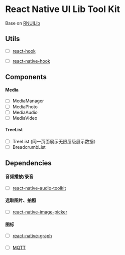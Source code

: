 # React Native UI Lib Tool Kit

Base on [RNUILib](https://github.com/wix/react-native-ui-lib)

## Utils

- [ ] [react-hook](https://github.com/streamich/react-use)
- [ ] [react-native-hook](https://github.com/react-native-community/hooks)


## Components

#### Media
- [ ] MediaManager
- [ ] MediaPhoto
- [ ] MediaAudio
- [ ] MediaVideo

#### TreeList

- [ ] TreeList (同一页面展示无限层级展示数据）
- [ ] BreadcrumbList

## Dependencies

#### 音频播放/录音
- [ ] [react-native-audio-toolkit](https://github.com/rnui-toolkit/react-native-audio-toolkit)

#### 选取图片、拍照
- [ ] [react-native-image-picker](https://github.com/react-native-image-picker/react-native-image-picker)

#### 图标
- [ ] [react-native-graph](https://github.com/margelo/react-native-graph)

####
- [ ] [MQTT](https://www.npmjs.com/package/react-native-native-mqtt)

